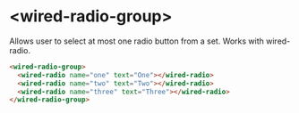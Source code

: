 # \<wired-radio-group\>

Allows user to select at most one radio button from a set. Works with wired-radio.

<!--
```
<custom-element-demo>
  <template>
    <script src="../webcomponentsjs/webcomponents-lite.js"></script>
    <link rel="import" href="../wired-radio/wired-radio.html">
    <link rel="import" href="wired-radio-group.html">
    <style is="custom-style">
    </style>
    <next-code-block></next-code-block>
  </template>
</custom-element-demo>
```
-->
```html
<wired-radio-group>
  <wired-radio name="one" text="One"></wired-radio>
  <wired-radio name="two" text="Two"></wired-radio>
  <wired-radio name="three" text="Three"></wired-radio>
</wired-radio-group>
```
